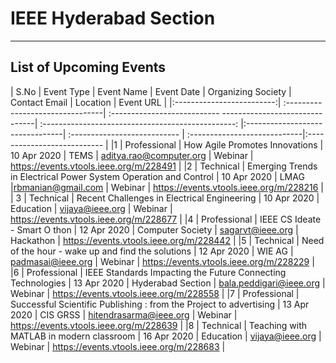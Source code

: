 # IEEE Hyderabad Section
---

## List of Upcoming Events
| S.No                     | Event Type                     |               Event Name                        |      Event Date   | Organizing Society         | Contact Email               | Location                   | Event URL       |
|:-------------------------:| :--------------------------------| :--------------------------- -------------------------------| :------------------------------------------------:              |:--------------------------------| :--------------------------- | :----------------------------|:--------------------------- |
|1	| Professional |	How Agile Promotes Innovations |	10 Apr 2020 |	TEMS	| <aditya.rao@computer.org> |	Webinar |	<https://events.vtools.ieee.org/m/228491> |
|2 |	Technical |	Emerging Trends in Electrical Power System Operation and Control |	10 Apr 2020	 | LMAG	|<rbmanian@gmail.com>	| Webinar |	<https://events.vtools.ieee.org/m/228216> |
| 3 | Technical	| Recent Challenges in Electrical Engineering	| 10 Apr 2020 |	Education 	| <vijaya@ieee.org> |	Webinar | <https://events.vtools.ieee.org/m/228677> |
|4 | Professional | IEEE CS Ideate - Smart O thon	| 12 Apr 2020 | Computer Society |	<sagarvt@ieee.org>	 | Hackathon | <https://events.vtools.ieee.org/m/228442> |
|5 |	Technical |	Need of the hour - wake up and find the solutions |	12 Apr 2020 |	WIE AG |	<padmasai@ieee.org>	| Webinar |	<https://events.vtools.ieee.org/m/228229> |
|6 |	Professional | IEEE Standards Impacting the Future Connecting Technologies	| 13 Apr 2020	| Hyderabad Section |	<bala.peddigari@ieee.org>	 | Webinar |	<https://events.vtools.ieee.org/m/228558> |
|7 |	Professional |	Successful Scientific Publishing : from the Project to advertising |	13 Apr 2020 |	CIS GRSS |	<hitendrasarma@ieee.org> |	Webinar |	<https://events.vtools.ieee.org/m/228639> |
|8 | Technical	| Teaching with MATLAB in modern classroom |	16 Apr 2020 |	Education |	<vijaya@ieee.org> |	Webinar |	<https://events.vtools.ieee.org/m/228683> |




